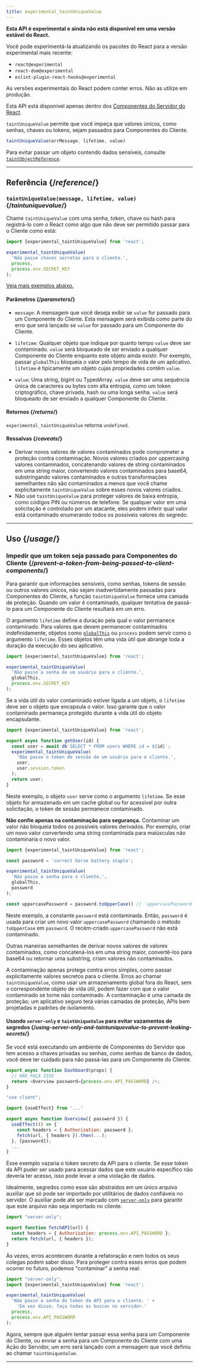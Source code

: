 ```yaml
---
title: experimental_taintUniqueValue
---
```


<Wip>

**Esta API é experimental e ainda não está disponível em uma versão estável do React.**

Você pode experimentá-la atualizando os pacotes do React para a versão experimental mais recente:

- `react@experimental`
- `react-dom@experimental`
- `eslint-plugin-react-hooks@experimental`

As versões experimentais do React podem conter erros. Não as utilize em produção.

Esta API está disponível apenas dentro dos [Componentes do Servidor do React](/reference/rsc/use-client).

</Wip>


<Intro>

`taintUniqueValue` permite que você impeça que valores únicos, como senhas, chaves ou tokens, sejam passados para Componentes do Cliente.

```js
taintUniqueValue(errMessage, lifetime, value)
```

Para evitar passar um objeto contendo dados sensíveis, consulte [`taintObjectReference`](/reference/react/experimental_taintObjectReference).

</Intro>

<InlineToc />

---

## Referência {/*reference*/}

### `taintUniqueValue(message, lifetime, value)` {/*taintuniquevalue*/}

Chame `taintUniqueValue` com uma senha, token, chave ou hash para registrá-lo com o React como algo que não deve ser permitido passar para o Cliente como está:

```js
import {experimental_taintUniqueValue} from 'react';

experimental_taintUniqueValue(
  'Não passe chaves secretas para o cliente.',
  process,
  process.env.SECRET_KEY
);
```

[Veja mais exemplos abaixo.](#usage)

#### Parâmetros {/*parameters*/}

* `message`: A mensagem que você deseja exibir se `value` for passado para um Componente do Cliente. Esta mensagem será exibida como parte do erro que será lançado se `value` for passado para um Componente do Cliente.

* `lifetime`: Qualquer objeto que indique por quanto tempo `value` deve ser contaminado. `value` será bloqueado de ser enviado a qualquer Componente do Cliente enquanto este objeto ainda existir. Por exemplo, passar `globalThis` bloqueia o valor pelo tempo de vida de um aplicativo. `lifetime` é tipicamente um objeto cujas propriedades contêm `value`.

* `value`: Uma string, bigint ou TypedArray. `value` deve ser uma sequência única de caracteres ou bytes com alta entropia, como um token criptográfico, chave privada, hash ou uma longa senha. `value` será bloqueado de ser enviado a qualquer Componente do Cliente.

#### Retornos {/*returns*/}

`experimental_taintUniqueValue` retorna `undefined`.

#### Ressalvas {/*caveats*/}

* Derivar novos valores de valores contaminados pode comprometer a proteção contra contaminação. Novos valores criados por uppercasing valores contaminados, concatenando valores de string contaminados em uma string maior, convertendo valores contaminados para base64, substringando valores contaminados e outras transformações semelhantes não são contaminados a menos que você chame explicitamente `taintUniqueValue` sobre esses novos valores criados.
* Não use `taintUniqueValue` para proteger valores de baixa entropia, como códigos PIN ou números de telefone. Se qualquer valor em uma solicitação é controlado por um atacante, eles podem inferir qual valor está contaminado enumerando todos os possíveis valores do segredo.

---

## Uso {/*usage*/}

### Impedir que um token seja passado para Componentes do Cliente {/*prevent-a-token-from-being-passed-to-client-components*/}

Para garantir que informações sensíveis, como senhas, tokens de sessão ou outros valores únicos, não sejam inadvertidamente passadas para Componentes do Cliente, a função `taintUniqueValue` fornece uma camada de proteção. Quando um valor é contaminado, qualquer tentativa de passá-lo para um Componente do Cliente resultará em um erro.

O argumento `lifetime` define a duração pela qual o valor permanece contaminado. Para valores que devem permanecer contaminados indefinidamente, objetos como [`globalThis`](https://developer.mozilla.org/en-US/docs/Web/JavaScript/Reference/Global_Objects/globalThis) ou `process` podem servir como o argumento `lifetime`. Esses objetos têm uma vida útil que abrange toda a duração da execução do seu aplicativo.

```js
import {experimental_taintUniqueValue} from 'react';

experimental_taintUniqueValue(
  'Não passe a senha de um usuário para o cliente.',
  globalThis,
  process.env.SECRET_KEY
);
```

Se a vida útil do valor contaminado estiver ligada a um objeto, o `lifetime` deve ser o objeto que encapsula o valor. Isso garante que o valor contaminado permaneça protegido durante a vida útil do objeto encapsulante.

```js
import {experimental_taintUniqueValue} from 'react';

export async function getUser(id) {
  const user = await db`SELECT * FROM users WHERE id = ${id}`;
  experimental_taintUniqueValue(
    'Não passe o token de sessão de um usuário para o cliente.',
    user,
    user.session.token
  );
  return user;
}
```

Neste exemplo, o objeto `user` serve como o argumento `lifetime`. Se esse objeto for armazenado em um cache global ou for acessível por outra solicitação, o token de sessão permanece contaminado.

<Pitfall>

**Não confie apenas na contaminação para segurança.** Contaminar um valor não bloqueia todos os possíveis valores derivados. Por exemplo, criar um novo valor convertendo uma string contaminada para maiúsculas não contaminaria o novo valor.

```js
import {experimental_taintUniqueValue} from 'react';

const password = 'correct horse battery staple';

experimental_taintUniqueValue(
  'Não passe a senha para o cliente.',
  globalThis,
  password
);

const uppercasePassword = password.toUpperCase() // `uppercasePassword` não está contaminado
```

Neste exemplo, a constante `password` está contaminada. Então, `password` é usada para criar um novo valor `uppercasePassword` chamando o método `toUpperCase` em `password`. O recém-criado `uppercasePassword` não está contaminado.

Outras maneiras semelhantes de derivar novos valores de valores contaminados, como concatená-los em uma string maior, convertê-los para base64 ou retornar uma substring, criam valores não contaminados.

A contaminação apenas protege contra erros simples, como passar explicitamente valores secretos para o cliente. Erros ao chamar `taintUniqueValue`, como usar um armazenamento global fora do React, sem o correspondente objeto de vida útil, podem fazer com que o valor contaminado se torne não contaminado. A contaminação é uma camada de proteção; um aplicativo seguro terá várias camadas de proteção, APIs bem projetadas e padrões de isolamento.

</Pitfall>

<DeepDive>

#### Usando `server-only` e `taintUniqueValue` para evitar vazamentos de segredos {/*using-server-only-and-taintuniquevalue-to-prevent-leaking-secrets*/}

Se você está executando um ambiente de Componentes do Servidor que tem acesso a chaves privadas ou senhas, como senhas de banco de dados, você deve ter cuidado para não passá-las para um Componente do Cliente.

```js
export async function Dashboard(props) {
  // NÃO FAÇA ISSO
  return <Overview password={process.env.API_PASSWORD} />;
}
```

```js
"use client";

import {useEffect} from '...'

export async function Overview({ password }) {
  useEffect(() => {
    const headers = { Authorization: password };
    fetch(url, { headers }).then(...);
  }, [password]);
  ...
}
```

Esse exemplo vazaria o token secreto da API para o cliente. Se esse token da API puder ser usado para acessar dados que este usuário específico não deveria ter acesso, isso pode levar a uma violação de dados.

[comment]: <> (TODO: Link para os docs `server-only` assim que forem escritos)

Idealmente, segredos como esse são abstraídos em um único arquivo auxiliar que só pode ser importado por utilitários de dados confiáveis no servidor. O auxiliar pode até ser marcado com [`server-only`](https://www.npmjs.com/package/server-only) para garantir que este arquivo não seja importado no cliente.

```js
import "server-only";

export function fetchAPI(url) {
  const headers = { Authorization: process.env.API_PASSWORD };
  return fetch(url, { headers });
}
```

Às vezes, erros acontecem durante a refatoração e nem todos os seus colegas podem saber disso.
Para proteger contra esses erros que podem ocorrer no futuro, podemos "contaminar" a senha real:

```js
import "server-only";
import {experimental_taintUniqueValue} from 'react';

experimental_taintUniqueValue(
  'Não passe a senha do token da API para o cliente. ' +
    'Em vez disso, faça todas as buscas no servidor.'
  process,
  process.env.API_PASSWORD
);
```

Agora, sempre que alguém tentar passar essa senha para um Componente do Cliente, ou enviar a senha para um Componente do Cliente com uma Ação do Servidor, um erro será lançado com a mensagem que você definiu ao chamar `taintUniqueValue`.

</DeepDive>

---